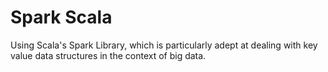 # Spark Scala
Using Scala's Spark Library, which is particularly adept at dealing with key value data structures in the context of big data. 
